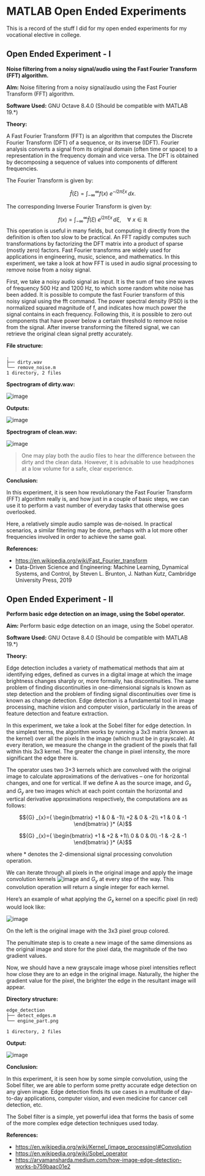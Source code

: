 # MATLAB Open Ended Experiments
This is a record of the stuff I did for my open ended experiments for my vocational elective in college.

## Open Ended Experiment - I
**Noise filtering from a noisy signal/audio using the Fast Fourier Transform (FFT) algorithm.**


**AIm:** Noise filtering from a noisy signal/audio using the Fast Fourier Transform (FFT) algorithm.

**Software Used:** GNU Octave 8.4.0 (Should be compatible with MATLAB 19.*)

**Theory:**

A Fast Fourier Transform (FFT) is an algorithm that computes the Discrete Fourier Transform (DFT) of a sequence, or its inverse (IDFT). Fourier analysis converts a signal from its original domain (often time or space) to a representation in the frequency domain and vice versa. The DFT is obtained by decomposing a sequence of values into components of different frequencies.

The Fourier Transform is given by:

$${\widehat {f}}(\xi )=\int _{-\infty }^{\infty }f(x)\ e^{-i2\pi \xi x}\,dx.$$

The corresponding Inverse Fourier Transform is given by:

$$f(x)=\int _{-\infty }^{\infty }{\widehat {f}}(\xi )\ e^{i2\pi \xi x}\,d\xi ,\quad \forall \ x\in \mathbb {R}$$
This operation is useful in many fields, but computing it directly from the definition is often too slow to be practical. An FFT rapidly computes such transformations by factorizing the DFT matrix into a product of sparse (mostly zero) factors. Fast Fourier transforms are widely used for applications in engineering, music, science, and mathematics. In this experiment, we take a look at how FFT is used in audio signal processing to remove noise from a noisy signal.

First, we take a noisy audio signal as input. It is the sum of two sine waves of frequency 500 Hz and 1200 Hz, to which some random white noise has been added. It is possible to compute the fast Fourier transform of this noisy signal using the fft command. The power spectral density (PSD) is the normalized squared magnitude of f, and indicates how much power the signal contains in each frequency. Following this, it is possible to zero out components that have power below a certain threshold to remove noise from the signal. After inverse transforming the filtered signal, we can retrieve the original clean signal pretty accurately.


**File structure:**
```
.
├── dirty.wav
└── remove_noise.m
1 directory, 2 files
```
**Spectrogram of dirty.wav:**

![image](https://github.com/BillyDoesDev/MATLAB-stuff/assets/64155209/7604d65c-5dfd-48b4-9682-3a4eae8c497e)


**Outputs:**

![image](https://github.com/BillyDoesDev/MATLAB-stuff/assets/64155209/6dc4577f-9c0e-4203-bbdb-7500c1b6afc2)


**Spectrogram of clean.wav:**

![image](https://github.com/BillyDoesDev/MATLAB-stuff/assets/64155209/9ea9924b-145e-4e73-a233-26c49c440b60)


> One may play both the audio files to hear the difference between the dirty and the clean data. However, it is advisable to use headphones at a low volume for a safe, clear experience.

**Conclusion:**

In this experiment, it is seen how revolutionary the Fast Fourier Transform (FFT) algorithm really is, and how just in a couple of basic steps, we can use it to perform a vast number of everyday tasks that otherwise goes overlooked.

Here, a relatively simple audio sample was de-noised. In practical scenarios, a similar filtering may be done, perhaps with a lot more other frequencies involved in order to achieve the same goal.


**References:**

- https://en.wikipedia.org/wiki/Fast_Fourier_transform
- Data-Driven Science and Engineering: Machine Learning, Dynamical Systems, and Control, by Steven L. Brunton, J. Nathan Kutz, Cambridge University Press, 2019



## Open Ended Experiment - II

**Perform basic edge detection on an image, using the Sobel operator.**


**Aim:** Perform basic edge detection on an image, using the Sobel operator.

**Software Used:** GNU Octave 8.4.0 (Should be compatible with MATLAB 19.*)

**Theory:**

Edge detection includes a variety of mathematical methods that aim at identifying edges, defined as curves in a digital image at which the image brightness changes sharply or, more formally, has discontinuities. The same problem of finding discontinuities in one-dimensional signals is known as step detection and the problem of finding signal discontinuities over time is known as change detection. Edge detection is a fundamental tool in image processing, machine vision and computer vision, particularly in the areas of feature detection and feature extraction.

In this experiment, we take a look at the Sobel filter for edge detection. In the simplest terms, the algorithm works by running a 3x3 matrix (known as the kernel) over all the pixels in the image (which must be in grayscale). At every iteration, we measure the change in the gradient of the pixels that fall within this 3x3 kernel. The greater the change in pixel intensity, the more significant the edge there is.

The operator uses two 3×3 kernels which are convolved with the original image to calculate approximations of the derivatives – one for horizontal changes, and one for vertical. If we define A as the source image, and $G_{x}$ and $G_{y}$ are two images which at each point contain the horizontal and vertical derivative approximations respectively, the computations are as follows:

$${G} _{x}={
    \begin{bmatrix}
    +1 & 0 & -1\\
    +2 & 0 & -2\\
    +1 & 0 & -1
    \end{bmatrix}
}* {A}$$

$${G} _{x}={
    \begin{bmatrix}
    +1 & +2 & +1\\
     0 &  0 &  0\\
    -1 & -2 & -1
    \end{bmatrix}
}* {A}$$

where $*$ denotes the 2-dimensional signal processing convolution operation.

We can iterate through all pixels in the original image and apply the image convolution kernels ![image](https://github.com/BillyDoesDev/MATLAB-stuff/assets/64155209/2db55ec5-04ba-43ca-846c-938b6f2f447f) and $G_{y}$ at every step of the way. This convolution operation will return a single integer for each kernel.

Here’s an example of what applying the $G_{x}$ kernel on a specific pixel (in red) would look like:

![image](https://github.com/BillyDoesDev/MATLAB-stuff/assets/64155209/8bb6e35c-82da-4774-b238-47e03346228a)


On the left is the original image with the 3x3 pixel group colored.

The penultimate step is to create a new image of the same dimensions as the original image and store for the pixel data, the magnitude of the two gradient values. 

Now, we should have a new grayscale image whose pixel intensities reflect how close they are to an edge in the original image. Naturally, the higher the gradient value for the pixel, the brighter the edge in the resultant image will appear.


**Directory structure:**
```
edge_detection
├── detect_edges.m
└── engine_part.png

1 directory, 2 files
```


**Output:**

![image](https://github.com/BillyDoesDev/MATLAB-stuff/assets/64155209/25268595-2f00-4812-9555-f6e68e4fa0b3)



**Conclusion:**

In this experiment, it is seen how by some simple convolution, using the Sobel filter, we are able to perform some pretty accurate edge detection on any given image. Edge detection finds its use cases in a multitude of day-to-day applications, computer vision, and even medicine for cancer cell detection, etc.

The Sobel filter is a simple, yet powerful idea that forms the basis of some of the more complex edge detection techniques used today.


**References:**

- https://en.wikipedia.org/wiki/Kernel_(image_processing)#Convolution
- https://en.wikipedia.org/wiki/Sobel_operator
- https://aryamansharda.medium.com/how-image-edge-detection-works-b759baac01e2


